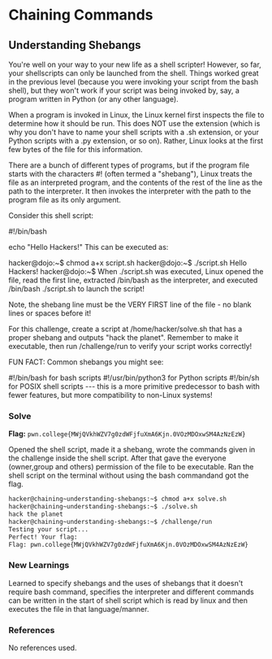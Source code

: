 # Chaining Commands

## Understanding Shebangs
You're well on your way to your new life as a shell scripter! However, so far, your shellscripts can only be launched from the shell. Things worked great in the previous level (because you were invoking your script from the bash shell), but they won't work if your script was being invoked by, say, a program written in Python (or any other language).

When a program is invoked in Linux, the Linux kernel first inspects the file to determine how it should be run. This does NOT use the extension (which is why you don't have to name your shell scripts with a .sh extension, or your Python scripts with a .py extension, or so on). Rather, Linux looks at the first few bytes of the file for this information.

There are a bunch of different types of programs, but if the program file starts with the characters #! (often termed a "shebang"), Linux treats the file as an interpreted program, and the contents of the rest of the line as the path to the interpreter. It then invokes the interpreter with the path to the program file as its only argument.

Consider this shell script:

#!/bin/bash

echo "Hello Hackers!"
This can be executed as:

hacker@dojo:~$ chmod a+x script.sh
hacker@dojo:~$ ./script.sh
Hello Hackers!
hacker@dojo:~$
When ./script.sh was executed, Linux opened the file, read the first line, extracted /bin/bash as the interpreter, and executed /bin/bash ./script.sh to launch the script!

Note, the shebang line must be the VERY FIRST line of the file - no blank lines or spaces before it!

For this challenge, create a script at /home/hacker/solve.sh that has a proper shebang and outputs "hack the planet". Remember to make it executable, then run /challenge/run to verify your script works correctly!

FUN FACT: Common shebangs you might see:

#!/bin/bash for bash scripts
#!/usr/bin/python3 for Python scripts
#!/bin/sh for POSIX shell scripts --- this is a more primitive predecessor to bash with fewer features, but more compatibility to non-Linux systems!

### Solve
**Flag:** `pwn.college{MWjQVkhWZV7g0zdWFjfuXmA6Kjn.0VOzMDOxwSM4AzNzEzW}`

Opened the shell script, made it a shebang, wrote the commands given in the challenge inside the shell script. After that gave the everyone (owner,group and others) permission of the file to be executable. Ran the shell script on the terminal without using the bash commandand got the flag.  

```bash
hacker@chaining~understanding-shebangs:~$ chmod a+x solve.sh
hacker@chaining~understanding-shebangs:~$ ./solve.sh
hack the planet
hacker@chaining~understanding-shebangs:~$ /challenge/run
Testing your script...
Perfect! Your flag:
Flag: pwn.college{MWjQVkhWZV7g0zdWFjfuXmA6Kjn.0VOzMDOxwSM4AzNzEzW}
```

### New Learnings
Learned to specify shebangs and the uses of shebangs that it doesn't require bash command, specifies the interpreter and different commands can be written in the start of shell script which is read by linux and then executes the file in that language/manner.

### References 
No references used.
